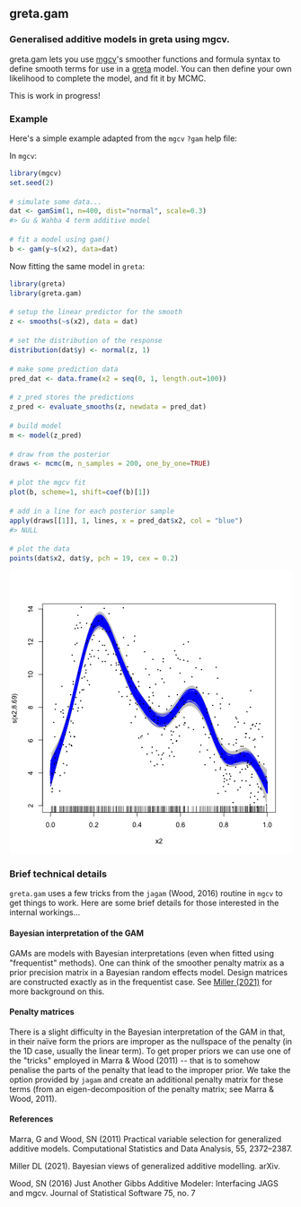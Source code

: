 ---
---

<!-- README.md is generated from README.Rmd. Please edit that file -->



## greta.gam

### Generalised additive models in greta using mgcv.

greta.gam lets you use [mgcv](https://CRAN.R-project.org/package=mgcv)'s smoother functions and formula syntax to define smooth terms for use in a [greta](https://greta-dev.github.io/greta) model.
You can then define your own likelihood to complete the model, and fit it by MCMC.

This is work in progress!


### Example

Here's a simple example adapted from the `mgcv` `?gam` help file:

In `mgcv`:


```r
library(mgcv)
set.seed(2)

# simulate some data...
dat <- gamSim(1, n=400, dist="normal", scale=0.3)
#> Gu & Wahba 4 term additive model

# fit a model using gam()
b <- gam(y~s(x2), data=dat)
```

Now fitting the same model in `greta`:


```r
library(greta)
library(greta.gam)

# setup the linear predictor for the smooth
z <- smooths(~s(x2), data = dat)

# set the distribution of the response
distribution(dat$y) <- normal(z, 1)

# make some prediction data
pred_dat <- data.frame(x2 = seq(0, 1, length.out=100))

# z_pred stores the predictions
z_pred <- evaluate_smooths(z, newdata = pred_dat)

# build model
m <- model(z_pred)

# draw from the posterior
draws <- mcmc(m, n_samples = 200, one_by_one=TRUE)

# plot the mgcv fit
plot(b, scheme=1, shift=coef(b)[1])

# add in a line for each posterior sample
apply(draws[[1]], 1, lines, x = pred_dat$x2, col = "blue")
#> NULL

# plot the data
points(dat$x2, dat$y, pch = 19, cex = 0.2)
```

![plot of chunk greta-fit](figure/greta-fit-1.png)

### Brief technical details

`greta.gam` uses a few tricks from the `jagam` (Wood, 2016) routine in `mgcv` to get things to work. Here are some brief details for those interested in the internal workings...

#### Bayesian interpretation of the GAM

GAMs are models with Bayesian interpretations (even when fitted using "frequentist" methods). One can think of the smoother penalty matrix as a prior precision matrix in a Bayesian random effects model. Design matrices are constructed exactly as in the frequentist case. See [Miller (2021)](https://arxiv.org/abs/1902.01330) for more background on this.

#### Penalty matrices

There is a slight difficulty in the Bayesian interpretation of the GAM in that, in their naïve form the priors are improper as the nullspace of the penalty (in the 1D case, usually the linear term). To get proper priors we can use one of the "tricks" employed in Marra & Wood (2011) -- that is to somehow penalise the parts of the penalty that lead to the improper prior. We take the option provided by `jagam` and create an additional penalty matrix for these terms (from an eigen-decomposition of the penalty matrix; see Marra & Wood, 2011).


#### References

Marra, G and Wood, SN (2011) Practical variable selection for generalized additive models. Computational Statistics and Data Analysis, 55, 2372–2387.

Miller DL (2021). Bayesian views of generalized additive modelling. arXiv.

Wood, SN (2016) Just Another Gibbs Additive Modeler: Interfacing JAGS and mgcv. Journal of Statistical Software 75, no. 7

